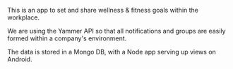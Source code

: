 
This is an app to set and share wellness & fitness goals within the workplace.

We are using the Yammer API so that all notifications and groups are easily formed within a company's environment.

The data is stored in a Mongo DB, with a Node app serving up views on Android.